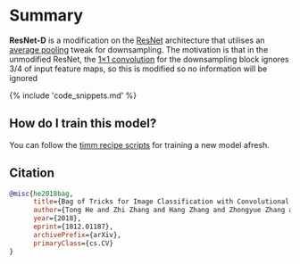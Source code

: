 # Summary

**ResNet-D** is a modification on the [ResNet](https://paperswithcode.com/method/resnet) architecture that utilises an [average pooling](https://paperswithcode.com/method/average-pooling) tweak for downsampling. The motivation is that in the unmodified ResNet, the [1×1 convolution](https://paperswithcode.com/method/1x1-convolution) for the downsampling block ignores 3/4 of input feature maps, so this is modified so no information will be ignored

{% include 'code_snippets.md' %}

## How do I train this model?

You can follow the [timm recipe scripts](https://rwightman.github.io/pytorch-image-models/scripts/) for training a new model afresh.

## Citation

```BibTeX
@misc{he2018bag,
      title={Bag of Tricks for Image Classification with Convolutional Neural Networks}, 
      author={Tong He and Zhi Zhang and Hang Zhang and Zhongyue Zhang and Junyuan Xie and Mu Li},
      year={2018},
      eprint={1812.01187},
      archivePrefix={arXiv},
      primaryClass={cs.CV}
}
```

<!--
Models:
- Name: resnet50d
  Metadata:
    FLOPs: 5591002624
    Training Data:
    - ImageNet
    Architecture:
    - 1x1 Convolution
    - Batch Normalization
    - Bottleneck Residual Block
    - Convolution
    - Global Average Pooling
    - Max Pooling
    - ReLU
    - Residual Block
    - Residual Connection
    - Softmax
    File Size: 102567109
    Tasks:
    - Image Classification
    ID: resnet50d
    Crop Pct: '0.875'
    Image Size: '224'
    Interpolation: bicubic
  Code: https://github.com/rwightman/pytorch-image-models/blob/d8e69206be253892b2956341fea09fdebfaae4e3/timm/models/resnet.py#L699
  In Collection: ResNet-D
- Name: resnet26d
  Metadata:
    FLOPs: 3335276032
    Training Data:
    - ImageNet
    Architecture:
    - 1x1 Convolution
    - Batch Normalization
    - Bottleneck Residual Block
    - Convolution
    - Global Average Pooling
    - Max Pooling
    - ReLU
    - Residual Block
    - Residual Connection
    - Softmax
    File Size: 64209122
    Tasks:
    - Image Classification
    ID: resnet26d
    Crop Pct: '0.875'
    Image Size: '224'
    Interpolation: bicubic
  Code: https://github.com/rwightman/pytorch-image-models/blob/d8e69206be253892b2956341fea09fdebfaae4e3/timm/models/resnet.py#L683
  In Collection: ResNet-D
- Name: resnet18d
  Metadata:
    FLOPs: 2645205760
    Training Data:
    - ImageNet
    Architecture:
    - 1x1 Convolution
    - Batch Normalization
    - Bottleneck Residual Block
    - Convolution
    - Global Average Pooling
    - Max Pooling
    - ReLU
    - Residual Block
    - Residual Connection
    - Softmax
    File Size: 46893231
    Tasks:
    - Image Classification
    ID: resnet18d
    Crop Pct: '0.875'
    Image Size: '224'
    Interpolation: bicubic
  Code: https://github.com/rwightman/pytorch-image-models/blob/d8e69206be253892b2956341fea09fdebfaae4e3/timm/models/resnet.py#L649
  In Collection: ResNet-D
- Name: resnet34d
  Metadata:
    FLOPs: 5026601728
    Training Data:
    - ImageNet
    Architecture:
    - 1x1 Convolution
    - Batch Normalization
    - Bottleneck Residual Block
    - Convolution
    - Global Average Pooling
    - Max Pooling
    - ReLU
    - Residual Block
    - Residual Connection
    - Softmax
    File Size: 87369807
    Tasks:
    - Image Classification
    ID: resnet34d
    Crop Pct: '0.875'
    Image Size: '224'
    Interpolation: bicubic
  Code: https://github.com/rwightman/pytorch-image-models/blob/d8e69206be253892b2956341fea09fdebfaae4e3/timm/models/resnet.py#L666
  In Collection: ResNet-D
- Name: resnet200d
  Metadata:
    FLOPs: 26034378752
    Training Data:
    - ImageNet
    Architecture:
    - 1x1 Convolution
    - Batch Normalization
    - Bottleneck Residual Block
    - Convolution
    - Global Average Pooling
    - Max Pooling
    - ReLU
    - Residual Block
    - Residual Connection
    - Softmax
    File Size: 259662933
    Tasks:
    - Image Classification
    ID: resnet200d
    Crop Pct: '0.94'
    Image Size: '256'
    Interpolation: bicubic
  Code: https://github.com/rwightman/pytorch-image-models/blob/d8e69206be253892b2956341fea09fdebfaae4e3/timm/models/resnet.py#L749
  In Collection: ResNet-D
- Name: resnet101d
  Metadata:
    FLOPs: 13805639680
    Training Data:
    - ImageNet
    Architecture:
    - 1x1 Convolution
    - Batch Normalization
    - Bottleneck Residual Block
    - Convolution
    - Global Average Pooling
    - Max Pooling
    - ReLU
    - Residual Block
    - Residual Connection
    - Softmax
    File Size: 178791263
    Tasks:
    - Image Classification
    ID: resnet101d
    Crop Pct: '0.94'
    Image Size: '256'
    Interpolation: bicubic
  Code: https://github.com/rwightman/pytorch-image-models/blob/d8e69206be253892b2956341fea09fdebfaae4e3/timm/models/resnet.py#L716
  In Collection: ResNet-D
- Name: resnet152d
  Metadata:
    FLOPs: 20155275264
    Training Data:
    - ImageNet
    Architecture:
    - 1x1 Convolution
    - Batch Normalization
    - Bottleneck Residual Block
    - Convolution
    - Global Average Pooling
    - Max Pooling
    - ReLU
    - Residual Block
    - Residual Connection
    - Softmax
    File Size: 241596837
    Tasks:
    - Image Classification
    ID: resnet152d
    Crop Pct: '0.94'
    Image Size: '256'
    Interpolation: bicubic
  Code: https://github.com/rwightman/pytorch-image-models/blob/d8e69206be253892b2956341fea09fdebfaae4e3/timm/models/resnet.py#L724
  In Collection: ResNet-D
Collections:
- Name: ResNet-D
  Paper:
    title: Bag of Tricks for Image Classification with Convolutional Neural Networks
    url: https://paperswithcode.com//paper/bag-of-tricks-for-image-classification-with
  type: model-index
Type: model-index
-->
